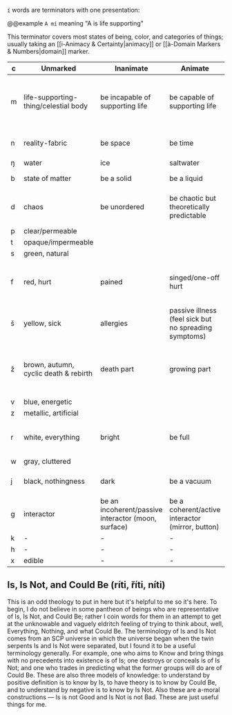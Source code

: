 `í` words are terminators with one presentation:

@@example
`A mí` meaning "A is life supporting"

This terminator covers most states of being, color, and categories of things; usually taking an [[i-Animacy & Certainty|animacy]] or [[à-Domain Markers & Numbers|domain]] marker.

| c   | Unmarked                              | Inanimate                                           | Animate                                               | Person                                               | Enigmatic                                                  |
| --- | ------------------------------------- | --------------------------------------------------- | ----------------------------------------------------- | ---------------------------------------------------- | ---------------------------------------------------------- |
| m   | life-supporting-thing/celestial body  | be incapable of supporting life                     | be capable of supporting life                         | be capable of raising (less to equally animate) life | be capable of creating life from nothing (genesis, stars)  |
| n   | reality-fabric                        | be space                                            | be time                                               | be magic                                             | be that which Could Be                                     |
| ŋ   | water                                 | ice                                                 | saltwater                                             | freshwater                                           | cloud                                                      |
| b   | state of matter                       | be a solid                                          | be a liquid                                           | be a gas                                             | be a plasma                                                |
| d   | chaos                                 | be unordered                                        | be chaotic but theoretically predictable              | be truly chaotic                                     | be Unkowable Beyond Names                                  |
| p   | clear/permeable                       |                                                     |                                                       |                                                      |                                                            |
| t   | opaque/impermeable                    |                                                     |                                                       |                                                      |                                                            |
| s   | green, natural                        |                                                     |                                                       |                                                      |                                                            |
| f   | red, hurt                             | pained                                              | singed/one-off hurt                                   | angry/long-term hurt                                 | A Wound Beyond Healing And Description                     |
| š   | yellow, sick                          | allergies                                           | passive illness (feel sick but no spreading symptoms) | active illness (coughing)                            | spiritual illness                                          |
| ž   | brown, autumn, cyclic death & rebirth | death part                                          | growing part                                          | mature part                                          | that which is beyond the cycle (also the cycle as a whole) |
| v   | blue, energetic                       |                                                     |                                                       |                                                      |                                                            |
| z   | metallic, artificial                  |                                                     |                                                       |                                                      |                                                            |
| r   | white, everything                     | bright                                              | be full                                               | be the extent of thinkable things                    | be All That Is                                             |
| w   | gray, cluttered                       |                                                     |                                                       |                                                      |                                                            |
| j   | black, nothingness                    | dark                                                | be a vacuum                                           | be personified nothingness                           | be that which Is Not                                       |
| g   | interactor                            | be an incoherent/passive interactor (moon, surface) | be a coherent/active interactor (mirror, button)      | be an emitter (star, speaker)                        | ?                                                          |
| k   | -                                     | -                                                   | -                                                     | -                                                    | -                                                          |
| h   | -                                     | -                                                   | -                                                     | -                                                    | ?                                                          |
| x   | edible                                | -                                                   | -                                                     | -                                                    | -                                                          |

## Is, Is Not, and Could Be (ríti, říti, níti)
This is an odd theology to put in here but it's helpful to me so it's here. To begin, I do not believe in some pantheon of beings who are representative of Is, Is Not, and Could Be; rather I coin words for them in an attempt to get at the unknowable and vaguely eldritch feeling of trying to think about, well, Everything, Nothing, and what Could Be. The terminology of Is and Is Not comes from an SCP universe in which the universe began when the twin serpents Is and Is Not were separated, but I found it to be a useful terminology generally. For example, one who aims to Know and bring things with no precedents into existence is of Is; one destroys or conceals is of Is Not; and one who trades in predicting what the former groups will do are of Could Be.
These are also three models of knowledge: to understand by positive definition is to know by Is, to have theory is to know by Could Be, and to understand by negative is to know by Is Not.
Also these are a-moral constructions — Is is not Good and Is Not is not Bad. These are just useful things for me.